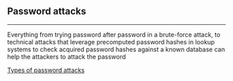 ## **Password attacks**
---
Everything from trying password after password in a brute-force attack, to technical attacks that leverage precomputed password hashes in lookup systems to check acquired password hashes against a known database can help the attackers to attack the password 

[Types of password attacks](Types%20of%20password%20attacks.md)